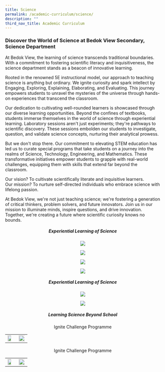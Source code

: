 ```yaml
---
title: Science
permalink: /academic-curriculum/science/
description: ""
third_nav_title: Academic Curriculum
---
```

### Discover the World of Science at Bedok View Secondary, Science Department

At Bedok View, the learning of science transcends traditional boundaries. With a commitment to fostering scientific literacy and inquisitiveness, the science department stands as a beacon of innovative learning.

Rooted in the renowned 5E instructional model, our approach to teaching science is anything but ordinary. We ignite curiosity and spark intellect by Engaging, Exploring, Explaining, Elaborating, and Evaluating. This journey empowers students to unravel the mysteries of the universe through hands-on experiences that transcend the classroom.

Our dedication to cultivating well-rounded learners is showcased through our diverse learning opportunities. Beyond the confines of textbooks, students immerse themselves in the world of science through experiential learning. Laboratory sessions aren't just experiments; they're pathways to scientific discovery. These sessions embolden our students to investigate, question, and validate science concepts, nurturing their analytical prowess.

But we don't stop there. Our commitment to elevating STEM education has led us to curate special programs that take students on a journey into the realms of Science, Technology, Engineering, and Mathematics. These transformative initiatives empower students to grapple with real-world challenges, equipping them with skills that extend far beyond the classroom.

Our vision? To cultivate scientifically literate and inquisitive learners.<br>
Our mission? To nurture self-directed individuals who embrace science with lifelong passion.&nbsp;

At Bedok View, we're not just teaching science; we're fostering a generation of critical thinkers, problem solvers, and future innovators. Join us in our mission to illuminate minds, inspire questions, and drive innovation. Together, we're creating a future where scientific curiosity knows no bounds.

<center> 
	<b></b><h5><b>Experiential Learning of Science</b>
	</h5>
	
![](/images/Academic%20Curriculum/Science/science1.jpg)
	
![](/images/Academic%20Curriculum/Science/science2.jpg)

![](/images/Academic%20Curriculum/Science/science3.jpg)

![](/images/Academic%20Curriculum/Science/science4.jpg)
	</center>
	
<center>
	<b></b><h5><b>Experiential Learning of Science</b>
	</h5>

![](/images/Academic%20Curriculum/Science/science5.jpg)

![](/images/Academic%20Curriculum/Science/science6.jpg)
</center>

<center>
	<b></b><h5><b>Learning Science Beyond School</b>
	</h5>
	Ignite Challenge Programme
<table><tbody><tr><td>
	<img style="width:75%" src="/images/Academic%20Curriculum/Science/science7.jpg">
		</td>
	<td>
			<img style="width:200%" src="/images/Academic%20Curriculum/Science/science8.jpg">
		</td>
	</tr>
	</tbody></table>
	Ignite Challenge Programme	
<table><tbody><tr><td>
	<img style="width:75%" src="/images/Academic%20Curriculum/Science/science7.jpg">
		</td>
	<td>
			<img style="width:200%" src="/images/Academic%20Curriculum/Science/science8.jpg">
		</td>
	</tr>
	</tbody></table>

</center>